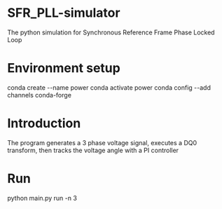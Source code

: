 # SFR_PLL-simulator
The python simulation for Synchronous Reference Frame Phase Locked Loop

# Environment setup
  conda create --name power
  conda activate power
  conda config --add channels conda-forge
  
# Introduction
The program generates a 3 phase voltage signal, executes a DQ0 transform, then
tracks the voltage angle with a PI controller

# Run
python main.py run -n 3

